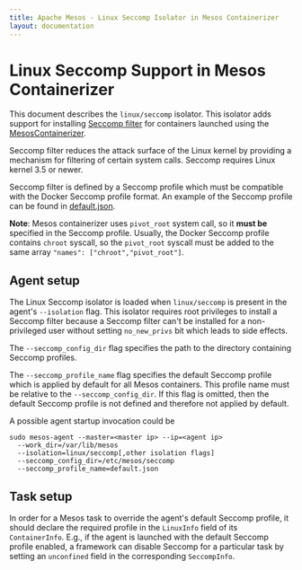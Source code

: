 ```yaml
---
title: Apache Mesos - Linux Seccomp Isolator in Mesos Containerizer
layout: documentation
---
```


# Linux Seccomp Support in Mesos Containerizer

This document describes the `linux/seccomp` isolator. This isolator adds support
for installing [Seccomp filter](http://man7.org/linux/man-pages/man2/seccomp.2.html)
for containers launched using the [MesosContainerizer](../mesos-containerizer.md).

Seccomp filter reduces the attack surface of the Linux kernel by providing a
mechanism for filtering of certain system calls. Seccomp requires Linux kernel
3.5 or newer.

Seccomp filter is defined by a Seccomp profile which must be compatible with
the Docker Seccomp profile format. An example of the Seccomp profile can be
found in [default.json](../../examples/seccomp_default.json).

**Note**: Mesos containerizer uses `pivot_root` system call, so it **must be**
specified in the Seccomp profile. Usually, the Docker Seccomp profile contains
`chroot` syscall, so the `pivot_root` syscall must be added to the same array
`"names": ["chroot","pivot_root"]`.

## Agent setup

The Linux Seccomp isolator is loaded when `linux/seccomp` is present in the
agent's `--isolation` flag. This isolator requires root privileges to install
a Seccomp filter because a Seccomp filter can't be installed for a
non-privileged user without setting `no_new_privs` bit which leads to side
effects.

The `--seccomp_config_dir` flag specifies the path to the directory containing
Seccomp profiles.

The `--seccomp_profile_name` flag specifies the default Seccomp profile which is
applied by default for all Mesos containers. This profile name must be relative
to the `--seccomp_config_dir`. If this flag is omitted, then the default Seccomp
profile is not defined and therefore not applied by default.

A possible agent startup invocation could be

```{.console}
sudo mesos-agent --master=<master ip> --ip=<agent ip>
  --work_dir=/var/lib/mesos
  --isolation=linux/seccomp[,other isolation flags]
  --seccomp_config_dir=/etc/mesos/seccomp
  --seccomp_profile_name=default.json
```


## Task setup

In order for a Mesos task to override the agent's default Seccomp profile,
it should declare the required profile in the `LinuxInfo` field of its
`ContainerInfo`. E.g., if the agent is launched with the default Seccomp
profile enabled, a framework can disable Seccomp for a particular task by
setting an `unconfined` field in the corresponding `SeccompInfo`.
